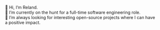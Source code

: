👋 Hi, I’m Reland.\
🌱 I’m currently on the hunt for a full-time software engineering role.\
💞️ I’m always looking for interesting open-source projects where I can have a positive impact.

<!---
GlorifiedBicycle/GlorifiedBicycle is a ✨ special ✨ repository because its `README.md` (this file) appears on your GitHub profile.
You can click the Preview link to take a look at your changes.
--->
